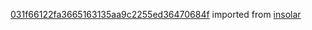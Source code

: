 [031f66122fa3665163135aa9c2255ed36470684f](https://github.com/insolar/insolar/commit/031f66122fa3665163135aa9c2255ed36470684f) imported from [insolar](https://github.com/insolar/insolar)
